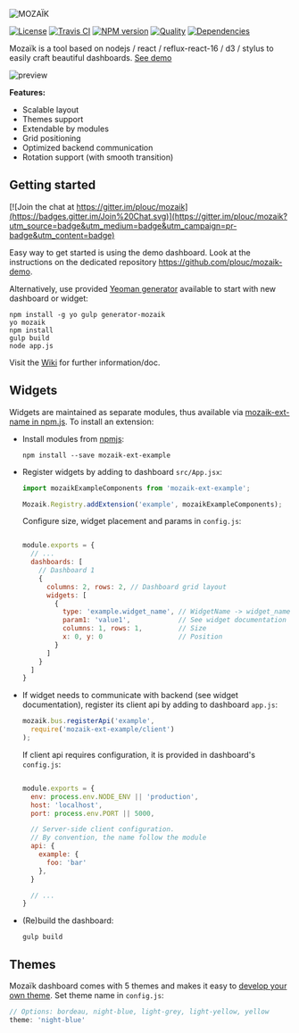 ![MOZAÏK][logo]

[![License][license-image]][license-url]
[![Travis CI][travis-image]][travis-url]
[![NPM version][npm-image]][npm-url]
[![Quality][codeclimate-image]][codeclimate-url]
[![Dependencies][gemnasium-image]][gemnasium-url]

Mozaïk is a tool based on nodejs / react / reflux-react-16 / d3 / stylus to easily craft beautiful dashboards. [See demo](http://mozaik.herokuapp.com/)

![preview](https://raw.githubusercontent.com/juhamust/mozaik/readme/preview.png)

**Features:**

- Scalable layout
- Themes support
- Extendable by modules
- Grid positioning
- Optimized backend communication
- Rotation support (with smooth transition)

## Getting started

[![Join the chat at https://gitter.im/plouc/mozaik](https://badges.gitter.im/Join%20Chat.svg)](https://gitter.im/plouc/mozaik?utm_source=badge&utm_medium=badge&utm_campaign=pr-badge&utm_content=badge)

Easy way to get started is using the demo dashboard. Look at the instructions on the dedicated repository https://github.com/plouc/mozaik-demo.

Alternatively, use provided [Yeoman generator][generator-mozaik-url] available to start with new dashboard or widget:

```shell
npm install -g yo gulp generator-mozaik
yo mozaik
npm install
gulp build
node app.js
```

Visit the [Wiki](https://github.com/plouc/mozaik/wiki) for further information/doc.

## Widgets

Widgets are maintained as separate modules, thus available via [mozaik-ext-name in npm.js](https://www.npmjs.com/search?q=mozaik). To install an extension:

- Install modules from [npmjs][npmjs-url]:

  ```shell
  npm install --save mozaik-ext-example
  ```

- Register widgets by adding to dashboard ``src/App.jsx``:

  ```javascript
  import mozaikExampleComponents from 'mozaik-ext-example';

  Mozaik.Registry.addExtension('example', mozaikExampleComponents);
  ```

  Configure size, widget placement and params in `config.js`:

  ```javascript

  module.exports = {
    // ...
    dashboards: [
      // Dashboard 1
      {
        columns: 2, rows: 2, // Dashboard grid layout
        widgets: [
          {
            type: 'example.widget_name', // WidgetName -> widget_name
            param1: 'value1',            // See widget documentation
            columns: 1, rows: 1,         // Size
            x: 0, y: 0                   // Position
          }
        ]
      }
    ]
  }
  ```

- If widget needs to communicate with backend (see widget documentation), register its client api by adding to dashboard `app.js`:

  ```javascript
  mozaik.bus.registerApi('example',
    require('mozaik-ext-example/client')
  );
  ```

  If client api requires configuration, it is provided in dashboard's `config.js`:

  ```javascript

  module.exports = {
    env: process.env.NODE_ENV || 'production',
    host: 'localhost',
    port: process.env.PORT || 5000,

    // Server-side client configuration.
    // By convention, the name follow the module
    api: {
      example: {
        foo: 'bar'
      },
    }

    // ...
  }
  ```

- (Re)build the dashboard:

  ```shell
  gulp build
  ```

## Themes

Mozaïk dashboard comes with 5 themes and makes it easy to [develop your own theme](https://github.com/plouc/mozaik/wiki/theming). Set theme name in `config.js`:

```javascript
// Options: bordeau, night-blue, light-grey, light-yellow, yellow
theme: 'night-blue'
```

[license-image]: https://img.shields.io/github/license/plouc/mozaik.svg?style=flat-square
[license-url]: https://github.com/plouc/mozaik/blob/master/LICENSE.md
[logo]: https://raw.githubusercontent.com/wiki/plouc/mozaik/assets/mozaik-logo-v2.png
[widget-count-image]: https://img.shields.io/badge/widgets-x21-green.svg?style=flat-square
[npm-image]: https://img.shields.io/npm/v/mozaik.svg?style=flat-square
[npm-url]: https://www.npmjs.com/package/mozaik
[widget-count-url]: https://github.com/plouc/mozaik/tree/master/src/ext
[travis-image]: https://img.shields.io/travis/plouc/mozaik.svg?style=flat-square
[travis-url]: https://travis-ci.org/plouc/mozaik
[codeclimate-image]: https://img.shields.io/codeclimate/github/plouc/mozaik.svg?style=flat-square
[codeclimate-url]: https://codeclimate.com/github/plouc/mozaik
[gemnasium-image]: https://img.shields.io/gemnasium/plouc/mozaik.svg?style=flat-square
[gemnasium-url]: https://gemnasium.com/plouc/mozaik
[npmjs-url]: https://www.npmjs.com
[generator-mozaik-url]: https://www.npmjs.com/package/generator-mozaik
